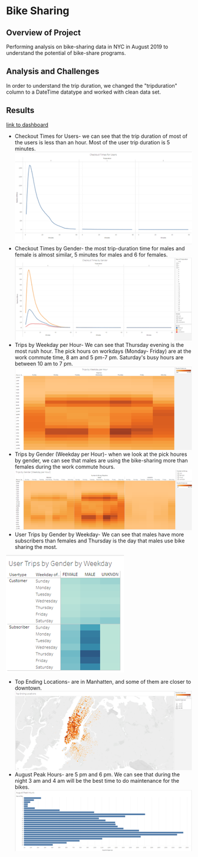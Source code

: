 # Bike Sharing

## Overview of Project
Performing analysis on bike-sharing data in NYC in August 2019 to understand the potential of bike-share programs. 

## Analysis and Challenges
In order to understand the trip duration, we changed the "tripduration" column to a DateTime datatype and worked with clean data set.
## Results
[link to dashboard](https://public.tableau.com/views/Biketripanalysis/BikeTripAnalysis?:language=en-US&:display_count=n&:origin=viz_share_link)

- Checkout Times for Users- we can see that the trip duration of most of the users is less than an hour. Most of the user trip duration is 5 minutes.
![](Resources\Checkout_Times_for_Users.png)
- Checkout Times by Gender- the most trip-duration time for males and female is almost similar, 5 minutes for males and 6 for females.
 ![Checkout_Time_by_Gender.png](Resources\Checkout_Time_by_Gender.png)
- Trips by Weekday per Hour- We can see that Thursday evening is the most rush hour. The pick hours on workdays (Monday- Friday) are at the work commute time, 8 am and 5 pm-7 pm. Saturday's busy hours are between 10 am to 7 pm.
 ![Trips_by_Weekday_per_Hour.png](Resources\Trips_by_Weekday_per_Hour.png)
- Trips by Gender (Weekday per Hour)- when we look at the pick houres by gender, we can see that males are using the bike-sharing more than females during the work commute hours. 
![Trips_by_Gender_(Weekday_per_Hour).png](Resources\Trips_by_Gender_(Weekday_per_Hour).png)
- User Trips by Gender by Weekday- We can see that males have more subscribers than females and Thursday is the day that males use bike sharing the most.

 ![User_Trips_by_Gender_by_Weekday.png](Resources\User_Trips_by_Gender_by_Weekday.png)
- Top Ending Locations- are in Manhatten, and some of them are closer to downtown.
![Top_Ending_Locations.png](Resources/Top_Ending_Locations.png)
- August Peak Hours- are 5 pm and 6 pm. We can see that during the night 3 am and 4 am will be the best time to do maintenance for the bikes. 
![August_Peak_Hours.png](Resources/August_Peak_Hours.png)

